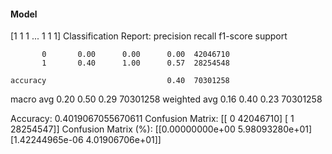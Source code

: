#### Model
[1 1 1 ... 1 1 1]
Classification Report:
              precision    recall  f1-score   support

           0       0.00      0.00      0.00  42046710
           1       0.40      1.00      0.57  28254548

    accuracy                           0.40  70301258
   macro avg       0.20      0.50      0.29  70301258
weighted avg       0.16      0.40      0.23  70301258

Accuracy: 0.4019067055670611
Confusion Matrix:
[[       0 42046710]
 [       1 28254547]]
Confusion Matrix (%):
[[0.00000000e+00 5.98093280e+01]
 [1.42244965e-06 4.01906706e+01]]
